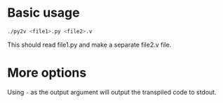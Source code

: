 # Basic usage
```bash
./py2v <file1>.py <file2>.v
```
This should read file1.py and make a separate file2.v file.
  
  
# More options
 Using `-` as the output argument will output the transpiled code to stdout.
  
  

